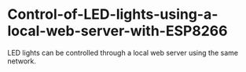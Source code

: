 # Control-of-LED-lights-using-a-local-web-server-with-ESP8266
LED lights can be controlled through a local web server using the same network.
